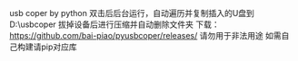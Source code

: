 usb coper by python
双击后后台运行，自动遍历并复制插入的U盘到D:\\usbcoper
拔掉设备后进行压缩并自动删除文件夹
下载：https://github.com/bai-piao/pyusbcoper/releases/
请勿用于非法用途
如需自己构建请pip对应库
